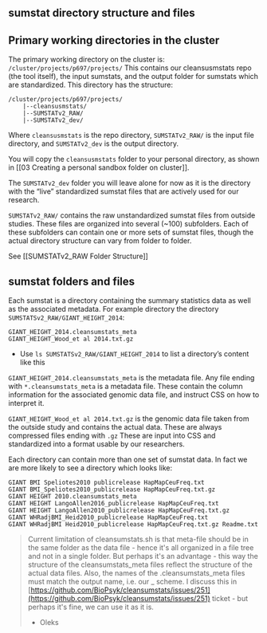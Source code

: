 ## sumstat directory structure and files

## Primary working directories in the cluster
The primary working directory on the cluster is:
`/cluster/projects/p697/projects/`
This contains our cleansusmstats repo (the tool itself), the input sumstats, and the output folder for sumstats which are standardized. This directory has the structure:
```
/cluster/projects/p697/projects/
	|--cleansusmstats/
	|--SUMSTATv2_RAW/    
	|--SUMSTATv2_dev/
```
Where `cleansusmstats` is the repo directory,
`SUMSTATv2_RAW/` is the input file directory,
and `SUMSTATv2_dev` is the output directory.

You will copy the `cleansusmstats` folder to your personal directory, as shown in [[03 Creating a personal sandbox folder on cluster]].

The `SUMSTATv2_dev` folder you will leave alone for now as it is the directory with the “live” standardized sumstat files that are actively used for our research.

`SUMSTATv2_RAW/` contains the raw unstandardized sumstat files from outside studies. These files are organized into several (~100) subfolders. Each of these subfolders can contain one or more sets of sumstat files, though the actual directory structure can vary from folder to folder.

See [[SUMSTATv2_RAW Folder Structure]]



## sumstat folders and files
Each sumstat is a directory containing the summary statistics data as well as the associated metadata.
For example directory the directory  `SUMSTATSv2_RAW/GIANT_HEIGHT_2014`:
```
GIANT_HEIGHT_2014.cleansumstats_meta 
GIANT_HEIGHT_Wood_et al 2014.txt.gz
```
- Use `ls SUMSTATSv2_RAW/GIANT_HEIGHT_2014` to list a directory’s content like this 

`GIANT_HEIGHT_2014.cleansumstats_meta` is the metadata file. Any file ending with `*.cleansumstats_meta` is a metadata file. These contain the column information for the associated genomic data file, and instruct CSS on how to interpret it.

`GIANT_HEIGHT_Wood_et al 2014.txt.gz` is the genomic data file taken from the outside study and contains the actual data. These are always compressed files ending with `.gz` These are input into CSS and standardized into a format usable by our researchers.


Each directory can contain more than one set of sumstat data. In fact we are more likely to see a directory which looks like:
```
GIANT BMI Speliotes2010 publicrelease HapMapCeuFreq.txt
GIANT BMI_Speliotes2010_publicrelease HapMapCeuFreq.txt.gz 
GIANT HEIGHT 2010.cleansumstats_meta
GIANT HEIGHT LangoAllen2016_publicrelease HapMapCeuFreq.txt 
GIANT HEIGHT LangoAllen2010_publicrelease HapMapCeuFreq.txt.gz 
GIANT WHRadjBMI_Heid2010_publicrelease HapMapCeuFreq.txt 
GIANT WHRadjBMI Heid2010_publicrelease HapMapCeuFreq.txt.gz Readme.txt
```

> Current limitation of cleansumstats.sh is that meta-file should be in the same folder as the data file - hence it's all organized in a file tree and not in a single folder. But perhaps it's an advantage - this way the structure of the cleansumstats_meta files reflect the structure of the actual data files. Also, the names of the .cleansumstats_meta files must match the output name, i.e. our <CONSORTIA>_<TRAIT>_<YEAR>_<COMMENT> scheme. I discuss this in  [https://github.com/BioPsyk/cleansumstats/issues/251](https://github.com/BioPsyk/cleansumstats/issues/251) ticket - but perhaps it's fine, we can use it as it is.
> 
> - Oleks